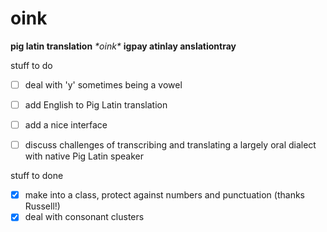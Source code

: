 # oink
 **pig latin translation** *\*oink\** **igpay atinlay anslationtray**



stuff to do
 
* [ ] deal with 'y' sometimes being a vowel
 
* [ ] add English to Pig Latin translation

* [ ] add a nice interface
* [ ] discuss challenges of transcribing and translating a largely oral dialect with native Pig Latin speaker

stuff to done
 
* [x] make into a class, protect against numbers and punctuation (thanks Russell!)
* [x] deal with consonant clusters
